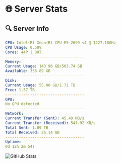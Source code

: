 # 🌐 Server Stats
## 🔍 Server Info
```yaml
CPU: Intel(R) Xeon(R) CPU E5-2699 v4 @ 1227.18GHz
CPU Usage: 0.50%
Cores: 44P | 88T
-----------------------------------
Memory:
Current Usage: 143.96 GB/503.74 GB
Available: 356.89 GB
-----------------------------------
Disk:
Current Usage: 55.00 GB/1.71 TB
Free: 1.57 TB
-----------------------------------
GPU:
No GPU detected
-----------------------------------
Network:
Current Transfer (Sent): 45.49 MB/s
Current Transfer (Received): 541.92 KB/s
Total Sent: 1.89 TB
Total Received: 25.14 GB
-----------------------------------
Uptime:
0d 12h 2m 54s
```
![GitHub Stats](https://img.shields.io/badge/Updated-2025-03-08_09:25:43-blue)